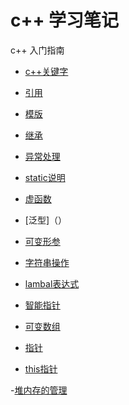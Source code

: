 # c++ 学习笔记


c++ 入门指南

- [c++关键字]()

- [引用]()

- [模版]()

- [继承]()

- [异常处理]()

- [static说明]()

- [虚函数]()

- [泛型]（）

- [可变形参]()

- [字符串操作]()

- [lambal表达式]()

- [智能指针]()

- [可变数组]()

- [指针]()

- [this指针]()

-[堆内存的管理]()


